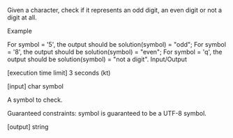 Given a character, check if it represents an odd digit, an even digit or not a digit at all.

Example

For symbol = '5', the output should be
solution(symbol) = "odd";
For symbol = '8', the output should be
solution(symbol) = "even";
For symbol = 'q', the output should be
solution(symbol) = "not a digit".
Input/Output

[execution time limit] 3 seconds (kt)

[input] char symbol

A symbol to check.

Guaranteed constraints:
symbol is guaranteed to be a UTF-8 symbol.

[output] string

